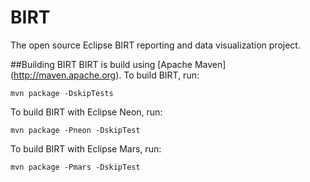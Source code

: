 # BIRT
The open source Eclipse BIRT reporting and data visualization project. 


##Building BIRT
BIRT is build using [Apache Maven] (http://maven.apache.org).
To build BIRT, run:

    mvn package -DskipTests 
    
To build BIRT with Eclipse Neon, run:

    mvn package -Pneon -DskipTest

To build BIRT with Eclipse Mars, run:

    mvn package -Pmars -DskipTest
